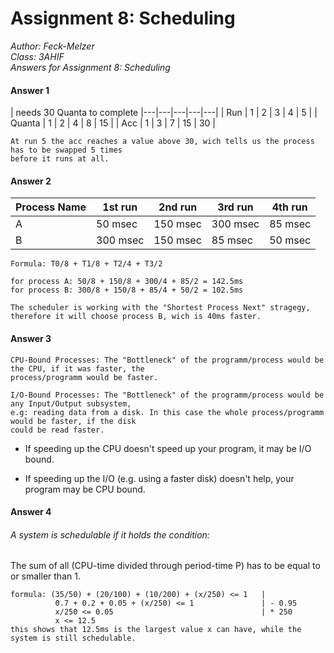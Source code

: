 
# Assignment 8: Scheduling  
*Author: Feck-Melzer  
 Class: 3AHIF   
 Answers for Assignment 8: Scheduling*

#### Answer 1
  | needs 30 Quanta to complete
  |---|---|---|---|---|
  |  Run  | 1  |  2 | 3 | 4 | 5 |
  | Quanta | 1  | 2  |  4 |  8 | 15 |
  |  Acc | 1  | 3  | 7  | 15  | 30 |

    At run 5 the acc reaches a value above 30, wich tells us the process has to be swapped 5 times
    before it runs at all.
#### Answer 2

| Process Name | 1st run | 2nd run | 3rd run | 4th run |
| -- | -- | -- | -- | -- |
| A | 50 msec | 150 msec | 300 msec | 85 msec |
| B | 300 msec | 150 msec | 85 msec | 50 msec |

    Formula: T0/8 + T1/8 + T2/4 + T3/2

    for process A: 50/8 + 150/8 + 300/4 + 85/2 = 142.5ms
    for process B: 300/8 + 150/8 + 85/4 + 50/2 = 102.5ms

    The scheduler is working with the "Shortest Process Next" stragegy,
    therefore it will choose process B, wich is 40ms faster.
#### Answer 3
    CPU-Bound Processes: The "Bottleneck" of the programm/process would be the CPU, if it was faster, the
    process/programm would be faster.

    I/O-Bound Processes: The "Bottleneck" of the programm/process would be any Input/Output subsystem,
    e.g: reading data from a disk. In this case the whole process/programm would be faster, if the disk
    could be read faster.

  * If speeding up the CPU doesn't speed up your program, it may be I/O bound.

  * If speeding up the I/O (e.g. using a faster disk) doesn't help, your program may be CPU bound.

#### Answer 4

###### A system is schedulable if it holds the condition:
The sum of all (CPU-time divided through period-time P) has to be equal to or smaller than 1.

    formula: (35/50) + (20/100) + (10/200) + (x/250) <= 1   |
              0.7 + 0.2 + 0.05 + (x/250) <= 1               | - 0.95
              x/250 <= 0.05                                 | * 250
              x <= 12.5
    this shows that 12.5ms is the largest value x can have, while the system is still schedulable.
